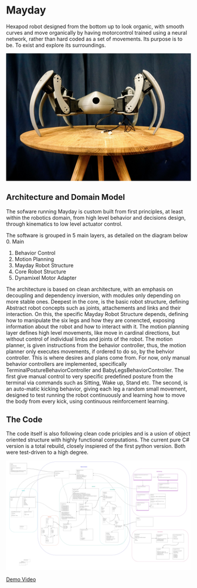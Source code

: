 ﻿# Mayday
Hexapod robot designed from the bottom up to look organic, with smooth curves and move organically by having motorcontrol trained using a neural network, rather than hard coded as a set of movements. Its purpose is to be. To exist and explore its surroundings.

![Mayday on display](https://github.com/LasseBoerresen/Mayday/blob/master/Media/_DSC6254.JPG)

## Architecture and Domain Model
The sofware running Mayday is custom built from first principles, at least within the robotics domain, from high level behavior and decisions design, through kinematics to low level actuator control. 

The software is grouped in 5 main layers, as detailed on the diagram below
0. Main
1. Behavior Control
2. Motion Planning
3. Mayday Robot Structure
4. Core Robot Structure
5. Dynamixel Motor Adapter

The architecture is based on clean architecture, with an emphasis on decoupling and dependency inversion, with modules only depending on more stable ones. Deepest in the core, is the basic robot structure, defining Abstract robot concepts such as joints, attachements and links and their interaction. On this, the specific Mayday Robot Structure depends, defining how to manipulate the six legs and how they are conencted, exposing information about the robot and how to interact with it. The motion planning layer defines high level movements, like move in cardinal directions, but without control of individual limbs and joints of the robot. The motion planner, is given instructions from the behavior controller, thus, the motion planner only executes movements, if ordered to do so, by the behvior controller. This is where desires and plans come from. For now, only manual behavior controllers are implemented, specifically TerminalPostureBehaviorController and BabyLegsBehaviorController. The first give manual control to very specific predefined posture from the terminal via commands such as Sitting, Wake up, Stand etc. The second, is an auto-matic kicking behavior, giving each leg a random small movement, designed to test running the robot continuously and learning how to move the body from every kick, using continuous reinforcement learning. 

## The Code
The code itself is also following clean code priciples and is a usion of object oriented structure with highly functional computations. The current pure C# version is a total rebuild, closely inspiered of the first python version. Both were test-driven to a high degree. 

![Architechture and domain model](https://github.com/LasseBoerresen/Mayday/blob/master/Media/Mayday%20Architecture.jpg)


[Demo Video](https://youtu.be/liucpPML-Sw)
